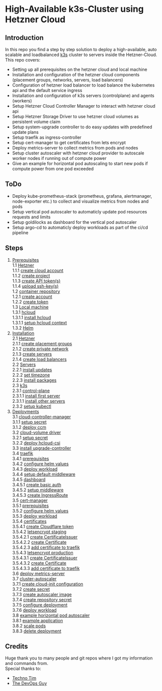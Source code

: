 # High-Available k3s-Cluster using Hetzner Cloud

## Introduction
In this repo you find a step by step solution to deploy a high-available, auto scalable and loadbalanced [k3s](https://k3s.io/) cluster to servers inside the Hetzner-Cloud.  
This repo covers:
* Setting up all prerequisites on the hetzner cloud and local machine
* Installation and configuration of the hetzner cloud components (placement groups, networks, servers, load balancers)
* Configuration of hetzner load balancer to load balance the kubernetes api and the default service ingress
* Installation and configuration of k3s servers (controlplane) and agents (workers)
* Setup Hetzner Cloud Controller Manager to interact with hetzner cloud api
* Setup Hetzner Storage Driver to use hetzner cloud volumes as persistent volume claim
* Setup system-upgrade controller to do easy updates with predefined update plans
* Setup traefik as ingress-controller
* Setup cert-manager to get certificates from lets encrypt
* Deploy metrics-server to collect metrics from pods and nodes
* Setup cluster autoscaler with hetzner cloud provider to autoscale worker nodes if running out of compute power
* Give an example for horizontal pod autoscaling to start new pods if compute power from one pod exceeded

## ToDo
* Deploy kube-prometheus-stack (prometheus, grafana, alertmanager, node-exporter etc.) to collect and visualize metrics from nodes and pods
* Setup vertical pod autoscaler to automaticly update pod resources requests and limits
* Setup goldilocks as dashboard for the vertical pod autoscaler
* Setup argo-cd to automaticly deploy workloads as part of the ci/cd pipeline

## Steps
1. [Prerequisites](#prerequisites)  
1.1 [Hetzner](#prerequisites-hetzner)  
1.1.1 [create cloud account](#prerequisites-hetzner-account)  
1.1.2 [create project](#prerequisites-hetzner-project)  
1.1.3 [create API token(s)](#prerequisites-hetzner-token)  
1.1.4 [upload ssh-key(s)](#prerequisites-hetzner-sshkeys)  
1.2 [container repository](#prerequisites-containerrepo)  
1.2.1 [create account](#prerequisites-containerrepo-account)  
1.2.2 [create token](#prerequisites-containerrepo-token)  
1.3 [Local machine](#prerequisites-local)  
1.3.1 [hcloud](#prerequisites-local-hcloud)  
1.3.1.1 [install hcloud](#prerequisies-local-hcloud-install)  
1.3.1.1 [setup hcloud context](#prerequisies-local-hcloud-context)  
1.3.2 [Helm](#prerequisites-local-helm)  
2. [Installation](#installation)  
2.1 [Hetzner](#installation-hetzner)  
2.1.1 [create placement groups](#installation-hetzner-placementgroups)  
2.1.2 [create private network](#installation-hetzner-privatenetwork)  
2.1.3 [create servers](#installation-hetzner-servers)  
2.1.4 [create load balancers](#installation-hetzner-loadbalancers)  
2.2 [Servers](#installation-servers)  
2.2.1 [install updates](#installation-servers-updates)  
2.2.2 [set timezone](#installation-servers-timezone)  
2.2.3 [install packages](#installation-servers-packages)  
2.3 [k3s](#installation-k3s)  
2.3.1 [control-plane](#installation-k3s-controlplane)  
2.3.1.1 [install first server](#installation-k3s-controlplane-first)  
2.3.1.1 [install other servers](#installation-k3s-controlplane-others)  
2.3.2 [setup kubectl](#installation-k3s-kubectl)  
3. [Deployments](#deployment)  
3.1 [cloud-controller-manager](#deployment-ccm)  
3.1.1 [setup secret](#deployment-ccm-secret)  
3.1.2 [deploy ccm](#deployment-ccm-deployment)  
3.2 [cloud-volume driver](#deployment-hcloudcsi)  
3.2.1 [setup secret](#deployment-hcloudcsi-secret)  
3.2.2 [deploy hcloud-csi](#deployment-hcloudcsi-deployment)  
3.3 [install upgrade-controller](#deployment-upgradecontroller)  
3.4 [traefik](#deployment-traefik)  
3.4.1 [prerequisites](#deployment-traefik-prerequisites)  
3.4.2 [configure helm values](#deployment-traefik-configuration)  
3.4.3 [deploy workload](#deployment-traefik-deployment)  
3.4.4 [setup default middleware](#deployment-traefik-defaultmiddleware)  
3.4.5 [dashboard](#deployment-traefik-dashboard)  
3.4.5.1 [create basic auth](#deployment-traefik-dashboard-basicauth)  
3.4.5.2 [setup middleware](#deployment-traefik-dashboard-middleware)  
3.4.5.3 [create IngressRoute](#deployment-traefik-dashboard-ingressroute)  
3.5 [cert-manager](#deployment-certmanager)  
3.5.1 [prerequisites](#deployment-certmanager-prerequisites)  
3.5.2 [configure helm values](#deployment-certmanager-configuration)  
3.5.3 [deploy workload](#deployment-certmanager-deployment)  
3.5.4 [certificates](#deployment-certmanager-certificates)  
3.5.4.1 [create Cloudflare token](#deployment-certmanager-certificates-cloudflare)  
3.5.4.2 [letsencrypt staging](#deployment-certmanager-certificates-letsencryptstaging)  
3.5.4.2.1 [create CertificateIssuer](#deployment-certmanager-certificates-letsencryptstaging-issuer)  
3.5.4.2.2 [create Certificate](#deployment-certmanager-certificates-letsencryptstaging-cert)  
3.5.4.2.3 [add certificate to traefik](#deployment-certmanager-certificates-letsencryptstaging-traefik)  
3.5.4.3 [letsencrypt production](#deployment-certmanager-certificates-letsencrypt)  
3.5.4.3.1 [create CertificateIssuer](#deployment-certmanager-certificates-letsencrypt-issuer)  
3.5.4.3.2 [create Certificate](#deployment-certmanager-certificates-letsencrypt-cert)  
3.5.4.3.3 [add certificate to traefik](#deployment-certmanager-certificates-letsencrypt-traefik)  
3.6 [deploy metrics-server](#deployment-metricsserver)  
3.7 [cluster-autoscaler](#deployment-clusterautoscaler)  
3.7.1 [create cloud-init configuration](#deployment-clusterautoscaler-cloudinit)  
3.7.2 [create secret](#deployment-clusterautoscaler-secret)  
3.7.3 [create autoscaler image](#deployment-clusterautoscaler-createimage)  
3.7.4 [create repository secret](#deployment-clusterautoscaler-secret)  
3.7.5 [configure deployment](#deployment-clusterautoscaler-configuration)  
3.7.6 [deploy workload](#deployment-clusterautoscaler-deployment)  
3.8 [example horizontal pod autoscaler](#deployment-hpa)  
3.8.1 [example application](#deployment-hpa-app)  
3.8.2 [scale pods](#deployment-hpa-scale)  
3.8.3 [delete deployment](#deployment-hpa-delete)  

## Credits
Huge thank you to many people and git repos where I got my information and commands from.  
Special thanks to:
* [Techno Tim](https://github.com/techno-tim)
* [The DevOps Guy](https://github.com/marcel-dempers)